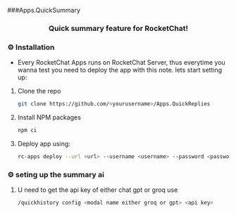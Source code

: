 ###Apps.QuickSummary
<br />
<div align="center">
  <h3 align="center">Quick summary feature for RocketChat!</h3>
</div>




### ⚙️ Installation

-   Every RocketChat Apps runs on RocketChat Server, thus everytime you wanna test you need to deploy the app with this note. lets start setting up:

1. Clone the repo
    ```sh
    git clone https://github.com/<yourusername>/Apps.QuickReplies
    ```
2. Install NPM packages
    ```sh
    npm ci
    ```
3. Deploy app using:

    ```sh
    rc-apps deploy --url <url> --username <username> --password <password>
    ```

### ⚙️ seting up the summary ai 

1. U need to get the api key of either chat gpt or groq use 
    ```sh 
    /quickhistory config <modal name either groq or gpt> <api key>
    ```
